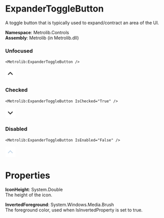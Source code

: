# ExpanderToggleButton  

A toggle button that is typically used to expand/contract an area of the UI.

**Namespace**: Metrolib.Controls  
**Assembly**: Metrolib (in Metrolib.dll)  

### Unfocused

```xaml
<Metrolib:ExpanderToggleButton />
```
![Image of ExpanderToggleButton, Unfocused](Unfocused.png)

### Checked

```xaml
<Metrolib:ExpanderToggleButton IsChecked="True" />
```
![Image of ExpanderToggleButton, Checked](Checked.png)

### Disabled

```xaml
<Metrolib:ExpanderToggleButton IsEnabled="False" />
```
![Image of ExpanderToggleButton, Disabled](Disabled.png)

# Properties  

**IconHeight**: System.Double  
The height of the icon.

**InvertedForeground**: System.Windows.Media.Brush  
The foreground color, used when IsInvertedProperty is set to true.

